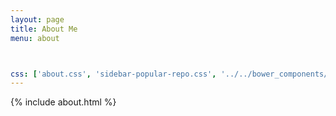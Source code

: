 ```yaml
---
layout: page
title: About Me
menu: about



css: ['about.css', 'sidebar-popular-repo.css', '../../bower_components/flag-icon-css/css/flag-icon.min.css']
---
```


{% include about.html %}